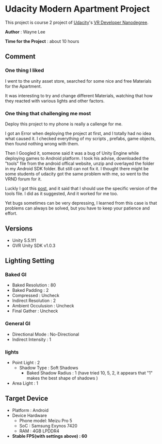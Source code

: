 # Udacity Modern Apartment Project

This project is course 2 project of [Udacity](https://www.udacity.com "Udacity - Be in demand")'s [VR Developer Nanodegree](https://www.udacity.com/course/vr-developer-nanodegree--nd017).

**Author** : Wayne Lee

**Time for the Project** : about 10 hours

## Comment
### One thing I liked
I went to the unity asset store, searched for some nice and free Materials for the Apartment.

It was interesting to try and change different Materials, watching that how they reacted with various lights and other factors. 

### One thing that challenging me most
Deploy this project to my phone is really a callenge for me.

I got an Error when deploying the project at first, and I totally had no idea what caused it. I checked everything of my scripts , prefabs, game objects, then found nothing wrong with them.

Then I Googled it, someone said it was a bug of Unity Engine while deploying games to Android platform. I took his advise,  downloaded the "tools" file from the android offical website, unzip and overlayed the folder in my Android SDK folder. But still can not fix it. I thought there might be some students of udacity got the same problem with me, so went to the VRND forum for it.

Luckly I got this [post](https://discussions.udacity.com/t/help-unable-to-list-target-platforms-please-make-sure-the-adroid-sdk-path-is-correct-it-is/275627), and it said that I should use the specific version of the tools file.  I did as it suggested, And it worked for me too.

Yet bugs sometimes can be very depressing, I learned from this case is that problems can always be solved, but you have to keep your patience and effort.


## Versions
- Unity 5.5.1f1
- GVR Unity SDK v1.0.3

## Lighting Setting

### Baked GI
- Baked Resolution : 80 
- Baked Padding : 2
- Compressed : Uncheck
- Indirect Resolution : 2
- Ambient Occulusion : Uncheck
- Final Gather : Uncheck

### General GI
- Directional Mode : No-Directional
- Indirect Intensity : 1

### lights
- Point Light : 2
  - Shadow Type : Soft Shadows
    - Baked Shadow Radius : 1 (have tried 10, 5, 2, it appears that "1" makes the best shape of shadows )
- Area Light : 1

## Target Device
- Platform : Android
- Device Hardware
  - Phone model: Meizu Pro 5
  - SoC : Samsung Exynos 7420
  - RAM : 4GB LPDDR4
- **Stable FPS(with settings above) : 60**


